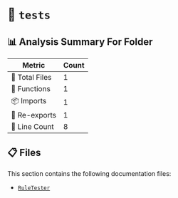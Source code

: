 # 📁 `tests`

## 📊 Analysis Summary For Folder

| Metric | Count |
|--------|-------|
| 📁 Total Files | 1 |
| 🔧 Functions | 1 |
| 📦 Imports | 1 |
| 🔄 Re-exports | 1 |
| 🔢 Line Count | 8 |


## 📋 Files

This section contains the following documentation files:

- [`RuleTester`](./RuleTester.md)